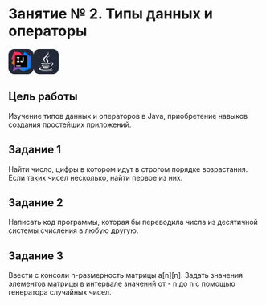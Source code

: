 # Занятие № 2. Типы данных и операторы
<img src="https://github.com/tandpfun/skill-icons/blob/main/icons/Idea-Dark.svg" width="50" height="50"><img src="https://github.com/tandpfun/skill-icons/raw/main/icons/Java-Dark.svg" width="50" height="50">
## Цель работы
Изучение типов данных и операторов в Java, приобретение навыков создания простейших приложений.

## Задание 1
Найти число, цифры в котором идут в строгом порядке возрастания. Если таких чисел несколько, найти первое из них. 
## Задание 2
Написать код программы, которая бы переводила числа из десятичной системы счисления в любую другую.
## Задание 3
Ввести с консоли n-размерность матрицы a[n][n]. Задать значения элементов матрицы в интервале значений от - n до n с помощью генератора случайных чисел.